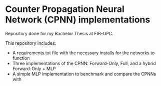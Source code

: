 # Counter Propagation Neural Network (CPNN) implementations

Repository done for my Bachelor Thesis at FIB-UPC.

This repository includes:

*	A requirements.txt file with the necessary installs for the networks to function
*	Three implementations of the CPNN: Forward-Only, Full, and a hybrid Forward-Only + MLP
*	A simple MLP implementation to benchmark and compare the CPNNs with